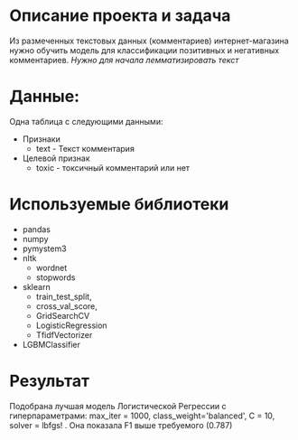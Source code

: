# Описание проекта и задача
Из размеченных текстовых данных (комментариев) интернет-магазина нужно обучить модель для классификации позитивных и негативных комментариев. *Нужно для начала лемматизировать текст*

# Данные:
Одна таблица с следующими данными:
- Признаки
    - text - Текст комментария
- Целевой признак
    - toxic - токсичный комментарий или нет

# Используемые библиотеки
- pandas
- numpy
- pymystem3
- nltk
  - wordnet
  - stopwords
- sklearn
    - train_test_split,
    - cross_val_score,
    - GridSearchCV
    - LogisticRegression
    - TfidfVectorizer
- LGBMClassifier

# Результат
Подобрана лучшая модель Логистической Регрессии с гиперпараметрами: max_iter = 1000, class_weight='balanced', C = 10, solver = lbfgs! . Она показала F1 выше требуемого (0.787)
